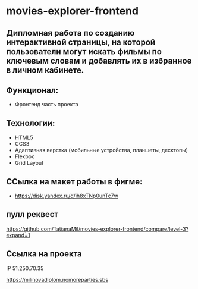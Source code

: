 # movies-explorer-frontend

## Дипломная работа по созданию интерактивной страницы, на которой пользователи могут искать фильмы по ключевым словам и добавлять их в избранное в личном кабинете.

## Функционал:

- Фронтенд часть проекта

## Технологии:
- HTML5
- CCS3
- Адаптивная верстка (мобильные устройства, планшеты, десктопы)
- Flexbox
- Grid Layout
## ССылка на макет работы в фигме:

- https://disk.yandex.ru/d/ih8xTNp0unTc7w

## пулл реквест

https://github.com/TatianaMil/movies-explorer-frontend/compare/level-3?expand=1

## Ccылка на проекта

IP 51.250.70.35

https://milinovadiplom.nomoreparties.sbs
 